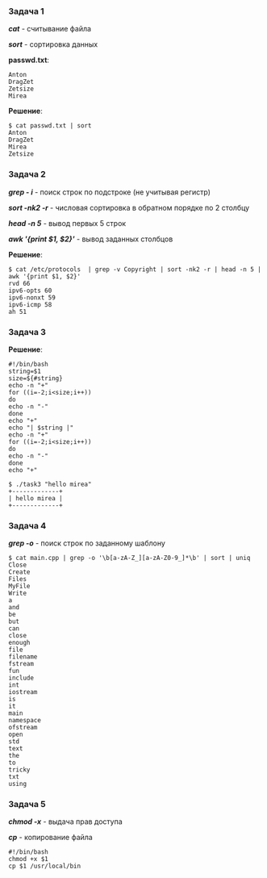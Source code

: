 ### Задача 1
***cat*** - считывание файла

***sort*** - сортировка данных

**passwd.txt**:
```$ cat passwd.txt
Anton
DragZet
Zetsize
Mirea
```

**Решение**:
```
$ cat passwd.txt | sort
Anton
DragZet
Mirea
Zetsize
```

### Задача 2

***grep - i*** - поиск строк по подстроке (не учитывая регистр)

***sort -nk2 -r*** - числовая сортировка в обратном порядке по 2 столбцу

***head -n 5*** - вывод первых 5 строк

***awk '{print $1, $2}'*** - вывод заданных столбцов

**Решение**:
```
$ cat /etc/protocols  | grep -v Copyright | sort -nk2 -r | head -n 5 | awk '{print $1, $2}'
rvd 66
ipv6-opts 60
ipv6-nonxt 59
ipv6-icmp 58
ah 51
```
### Задача 3

**Решение**:
```  GNU nano 7.2                                   task3
#!/bin/bash
string=$1
size=${#string}
echo -n "+"
for ((i=-2;i<size;i++))
do
echo -n "-"
done
echo "+"
echo "| $string |"
echo -n "+"
for ((i=-2;i<size;i++))
do
echo -n "-"
done
echo "+"
```

```
$ ./task3 "hello mirea"
+-------------+
| hello mirea |
+-------------+
```

### Задача 4

***grep -o*** - поиск строк по заданному шаблону

```
$ cat main.cpp | grep -o '\b[a-zA-Z_][a-zA-Z0-9_]*\b' | sort | uniq
Close
Create
Files
MyFile
Write
a
and
be
but
can
close
enough
file
filename
fstream
fun
include
int
iostream
is
it
main
namespace
ofstream
open
std
text
the
to
tricky
txt
using
```

### Задача 5
***chmod -x*** - выдача прав доступа

***cp*** - копирование файла

```
#!/bin/bash
chmod +x $1
cp $1 /usr/local/bin

```

